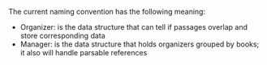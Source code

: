 The current naming convention has the following meaning:
- Organizer: is the data structure that can tell if passages overlap and store corresponding data
- Manager: is the data structure that holds organizers grouped by books; it also will handle parsable references
